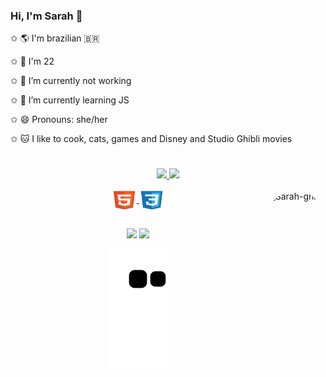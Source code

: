 ### Hi, I'm Sarah 👋

✩ 🌎 I'm brazilian 🇧🇷

✩ 🎂 I'm 22

✩ 🔭 I’m currently not working 

✩ 🌱 I’m currently learning JS

✩ 😄 Pronouns: she/her

✩ 🐱 I like to cook, cats, games and Disney and Studio Ghibli movies

#
<div style="display: inline_block" align="center">
  <a href="https://github.com/sarahsaene">
  <img height="180em" src="https://github-readme-stats.vercel.app/api?username=SarahSaene&show_icons=true&theme=gruvbox_light&include_all_commits=true&count_private=true"/>
  <img height="180em" src="https://github-readme-stats.vercel.app/api/top-langs/?username=sarahsaene&layout=compact&langs_count=7&theme=gruvbox_light"/>
</div>
<div style="display: inline_block" align="center"><br>
<img align="center" alt="Sarah-HTML" height="30" width="40" src="https://raw.githubusercontent.com/devicons/devicon/master/icons/html5/html5-original.svg">
 <img align="center" alt="Sarah-CSS" height="30" width="40" src="https://raw.githubusercontent.com/devicons/devicon/master/icons/css3/css3-original.svg">           
 <img align="right" alt="Sarah-ghibli" height="150" style="border-radius:50px;" src="https://media.discordapp.net/attachments/700515324386213998/968332077701431306/download20220401230449.png?width=473&height=473">
  </div>
  
##

  <div align="center"> 
  <a href = "mailto:sarahsaene@gmail.com"><img src="https://img.shields.io/badge/Gmail-D14836?style=for-the-badge&logo=gmail&logoColor=white" target="_blank"></a>
  <a href="https://www.linkedin.com/in/sarah-silva-133b6a236/" target="_blank"><img src="https://img.shields.io/badge/-LinkedIn-%230077B5?style=for-the-badge&logo=linkedin&logoColor=white" target="_blank"></a> 
    
![Snake animation](https://github.com/sarahsaene/sarahsaene/blob/output/github-contribution-grid-snake.svg)

</div>
